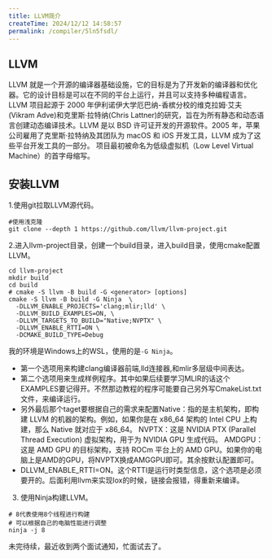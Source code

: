 ```yaml
---
title: LLVM简介
createTime: 2024/12/12 14:58:57
permalink: /compiler/5ln5fsdl/
---
```


## LLVM

LLVM 就是一个开源的编译器基础设施，它的目标是为了开发新的编译器和优化器。它的设计目标是可以在不同的平台上运行，并且可以支持多种编程语言。\
LLVM 项目起源于 2000 年伊利诺伊大学厄巴纳-香槟分校的维克拉姆·艾夫(Vikram Adve)和克里斯·拉特纳(Chris Lattner)的研究，旨在为所有静态和动态语言创建动态编译技术。LLVM 是以 BSD 许可证开发的开源软件。2005 年，苹果公司雇用了克里斯·拉特纳及其团队为 macOS 和 iOS 开发工具，LLVM 成为了这些平台开发工具的一部分。
项目最初被命名为低级虚拟机（Low Level Virtual Machine）的首字母缩写。

## 安装LLVM

1.使用git拉取LLVM源代码。

```shell
#使用浅克隆
git clone --depth 1 https://github.com/llvm/llvm-project.git 
```

2.进入llvm-project目录，创建一个build目录，进入build目录，使用cmake配置LLVM。

```shell
cd llvm-project
mkdir build
cd build
# cmake -S llvm -B build -G <generator> [options]
cmake -S llvm -B build -G Ninja  \
  -DLLVM_ENABLE_PROJECTS='clang;mlir;lld' \
  -DLLVM_BUILD_EXAMPLES=ON, \
  -DLLVM_TARGETS_TO_BUILD="Native;NVPTX" \
  -DLLVM_ENABLE_RTTI=ON \
  -DCMAKE_BUILD_TYPE=Debug

```

我的环境是Windows上的WSL，使用的是`-G Ninja`。
  - 第一个选项用来构建clang编译器前端,lld连接器,和mlir多层级中间表达。
  - 第二个选项用来生成样例程序。其中如果后续要学习MLIR的话这个EXAMPLES要记得开。不然那边教程的程序可能要自己另外写CmakeList.txt文件，来编译运行。
  - 另外最后那个taget要根据自己的需求来配置Native：指的是主机架构，即构建 LLVM 的机器的架构。例如，如果你是在 x86_64 架构的 Intel CPU 上构建，那么 Native 就对应于 x86_64。
  NVPTX：这是 NVIDIA PTX (Parallel Thread Execution) 虚拟架构，用于为 NVIDIA GPU 生成代码。
  AMDGPU：这是 AMD GPU 的目标架构，支持 ROCm 平台上的 AMD GPU。如果你的电脑上是AMD的GPU，将NVPTX换成AMGGPU即可。其余按默认配置即可。
  - DLLVM_ENABLE_RTTI=ON。这个RTTI是运行时类型信息，这个选项是必须要开的。后面利用llvm来实现lox的时候，链接会报错，得重新来编译。
  
3. 使用Ninja构建LLVM。
```shell
# 8代表使用8个线程进行构建
# 可以根据自己的电脑性能进行调整
ninja -j 8
```
未完待续，最近收到两个面试通知，忙面试去了。
